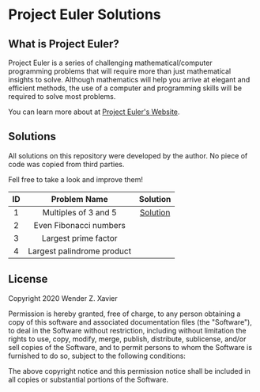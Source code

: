 # Project Euler Solutions #

## What is Project Euler?

Project Euler is a series of challenging mathematical/computer programming problems that will require more than just mathematical insights to solve. Although mathematics will help you arrive at elegant and efficient methods, the use of a computer and programming skills will be required to solve most problems.

You can learn more about at [Project Euler's Website](https://projecteuler.net/about).

## Solutions
All solutions on this repository were developed by the author. No piece of code was copied from third parties.

Fell free to take a look and improve them!

|ID|Problem Name|Solution|
|:-:|:-:|:-:|
|  1 | Multiples of 3 and 5 | [Solution](/solutions/solution01.js) |
|  2 | Even Fibonacci numbers |          |
|  3 | Largest prime factor |          |
|  4 | Largest palindrome product | 
## License

Copyright 2020 Wender Z. Xavier

Permission is hereby granted, free of charge, to any person obtaining a copy of this software and associated documentation files (the "Software"), to deal in the Software without restriction, including without limitation the rights to use, copy, modify, merge, publish, distribute, sublicense, and/or sell copies of the Software, and to permit persons to whom the Software is furnished to do so, subject to the following conditions:

The above copyright notice and this permission notice shall be included in all copies or substantial portions of the Software.